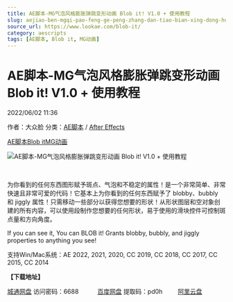 ```yaml
---
title: AE脚本-MG气泡风格膨胀弹跳变形动画 Blob it! V1.0 + 使用教程
slug: aejiao-ben-mgqi-pao-feng-ge-peng-zhang-dan-tiao-bian-xing-dong-hua-blob-it-v1-0-shi-yong-jiao-cheng
source_url: https://www.lookae.com/blob-it/
category: aescripts
tags: [AE脚本, Blob it, MG动画]
---
```

# AE脚本-MG气泡风格膨胀弹跳变形动画 Blob it! V1.0 + 使用教程

2022/06/02 11:36

作者：大众脸
分类：[AE脚本](https://www.lookae.com/after-effects/aescripts/) / [After Effects](https://www.lookae.com/after-effects/)

[AE脚本](https://www.lookae.com/tag/ae%e8%84%9a%e6%9c%ac/)[Blob it](https://www.lookae.com/tag/blob-it/)[MG动画](https://www.lookae.com/tag/mg%e5%8a%a8%e7%94%bb/)

![AE脚本-MG气泡风格膨胀弹跳变形动画 Blob it! V1.0 + 使用教程](https://www.lookae.com/wp-content/uploads/2022/06/Blob-it-.jpg "AE脚本-MG气泡风格膨胀弹跳变形动画 Blob it! V1.0 + 使用教程-LookAE.com")

[﻿﻿﻿](https://cloud.video.taobao.com//play/u/705956171/p/1/e/6/t/1/361768312086.mp4)

为你看到的任何东西图形赋予斑点、气泡和不稳定的属性！是一个非常简单、非常快速且非常可爱的代码！它基本上为你看到的任何东西赋予了 blobby、bubbly 和 jiggly 属性！只需移动一些部分以获得您想要的形状！从形状图层和空对象创建的所有内容，可以使用段制作您想要的任何形状，易于使用的滑块控件可控制斑点量和方向角度。

If you can see it, You can BLOB it! Grants blobby, bubbly, and jiggly properties to anything you see!

支持Win/Mac系统：AE 2022, 2021, 2020, CC 2019, CC 2018, CC 2017, CC 2015, CC 2014

**【下载地址】**

[城通网盘](https://url70.ctfile.com/f/2827370-588779872-2cc90a?p=4431) 访问密码：6688           [百度网盘](https://pan.baidu.com/s/1lpC22RtlK8ptu5oTXaqRBg?pwd=pd0h) 提取码：pd0h         [阿里云盘](https://www.aliyundrive.com/s/MnRaEVWi4Ne)

